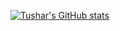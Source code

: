 [![Tushar's GitHub stats](https://github-readme-stats.vercel.app/api?username=tusharsrivastav&show_icons=true&theme=radical#gh-dark-mode-only)](https://github.com/anuraghazra/github-readme-stats)
